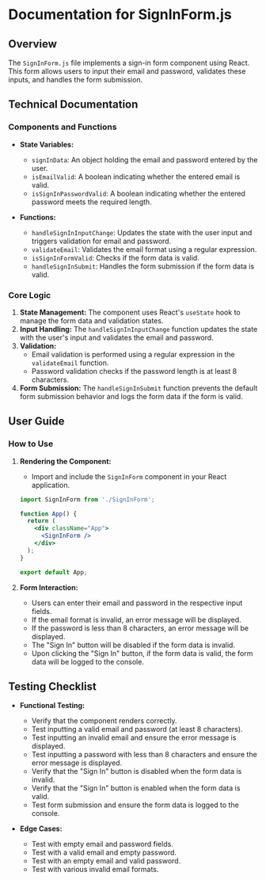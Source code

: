 # Documentation for SignInForm.js

## Overview
The `SignInForm.js` file implements a sign-in form component using React. This form allows users to input their email and password, validates these inputs, and handles the form submission.

## Technical Documentation

### Components and Functions

- **State Variables:**
  - `signInData`: An object holding the email and password entered by the user.
  - `isEmailValid`: A boolean indicating whether the entered email is valid.
  - `isSignInPasswordValid`: A boolean indicating whether the entered password meets the required length.

- **Functions:**
  - `handleSignInInputChange`: Updates the state with the user input and triggers validation for email and password.
  - `validateEmail`: Validates the email format using a regular expression.
  - `isSignInFormValid`: Checks if the form data is valid.
  - `handleSignInSubmit`: Handles the form submission if the form data is valid.

### Core Logic

1. **State Management:** The component uses React's `useState` hook to manage the form data and validation states.
2. **Input Handling:** The `handleSignInInputChange` function updates the state with the user's input and validates the email and password.
3. **Validation:**
   - Email validation is performed using a regular expression in the `validateEmail` function.
   - Password validation checks if the password length is at least 8 characters.
4. **Form Submission:** The `handleSignInSubmit` function prevents the default form submission behavior and logs the form data if the form is valid.

## User Guide

### How to Use

1. **Rendering the Component:**
   - Import and include the `SignInForm` component in your React application.
   ```jsx
   import SignInForm from './SignInForm';
   
   function App() {
     return (
       <div className="App">
         <SignInForm />
       </div>
     );
   }
   
   export default App;
   ```

2. **Form Interaction:**
   - Users can enter their email and password in the respective input fields.
   - If the email format is invalid, an error message will be displayed.
   - If the password is less than 8 characters, an error message will be displayed.
   - The "Sign In" button will be disabled if the form data is invalid.
   - Upon clicking the "Sign In" button, if the form data is valid, the form data will be logged to the console.

## Testing Checklist

- **Functional Testing:**
  - Verify that the component renders correctly.
  - Test inputting a valid email and password (at least 8 characters).
  - Test inputting an invalid email and ensure the error message is displayed.
  - Test inputting a password with less than 8 characters and ensure the error message is displayed.
  - Verify that the "Sign In" button is disabled when the form data is invalid.
  - Verify that the "Sign In" button is enabled when the form data is valid.
  - Test form submission and ensure the form data is logged to the console.

- **Edge Cases:**
  - Test with empty email and password fields.
  - Test with a valid email and empty password.
  - Test with an empty email and valid password.
  - Test with various invalid email formats.
